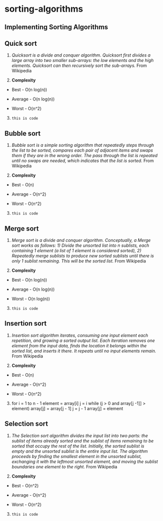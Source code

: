 # sorting-algorithms
Implementing Sorting Algorithms
---

Quick sort
---
1. *Quicksort is a divide and conquer algorithm. Quicksort first divides a large array into two smaller sub-arrays: the low elements and the high elements. Quicksort can then recursively sort the sub-arrays.* From Wikipedia

2. **Complexity**

* Best - O(n log(n))

* Average - O(n log(n))

* Worst - O(n^2)

3. `this is code`

Bubble sort
---
1. *Bubble sort is a simple sorting algorithm that repeatedly steps through the list to be sorted, compares each pair of adjacent items and swaps them if they are in the wrong order. The pass through the list is repeated until no swaps are needed, which indicates that the list is sorted.* From Wikipedia

2. **Complexity**

* Best - O(n)

* Average - O(n^2)

* Worst - O(n^2)

3. `this is code`

Merge sort
---
1. *Merge sort is a divide and conquer algorithm. Conceptually, a Merge sort works as follows: 1) Divide the unsorted list into n sublists, each containing 1 element (a list of 1 element is considered sorted), 2) Repeatedly merge sublists to produce new sorted sublists until there is only 1 sublist remaining. This will be the sorted list.* From Wikipedia

2. **Complexity**

* Best - O(n log(n))

* Average - O(n log(n))

* Worst - O(n log(n))

3. `this is code`

Insertion sort
---
1. *Insertion sort algorithm iterates, consuming one input element each repetition, and growing a sorted output list. Each iteration removes one element from the input data, finds the location it belongs within the sorted list, and inserts it there. It repeats until no input elements remain.* From Wikipedia

2. **Complexity**

* Best - O(n)

* Average - O(n^2)

* Worst - O(n^2)

3. for i = 1 to n - 1
      element = array[i]
      j = i
      while (j > 0 and array[j -1]] > element)
        array[j] = array[j - 1]
        j = j - 1
      array[j] = element


Selection sort
---
1. *The Selection sort algorithm divides the input list into two parts: the sublist of items already sorted and the sublist of items remaining to be sorted that occupy the rest of the list. Initially, the sorted sublist is empty and the unsorted sublist is the entire input list. The algorithm proceeds by finding the smallest element in the unsorted sublist, exchanging it with the leftmost unsorted element, and moving the sublist boundaries one element to the right.* From Wikipedia

2. **Complexity**

* Best - O(n^2)

* Average - O(n^2)

* Worst - O(n^2)

3. `this is code`